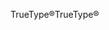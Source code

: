 <span data-ttu-id="5701a-101">TrueType®</span><span class="sxs-lookup"><span data-stu-id="5701a-101">TrueType®</span></span>